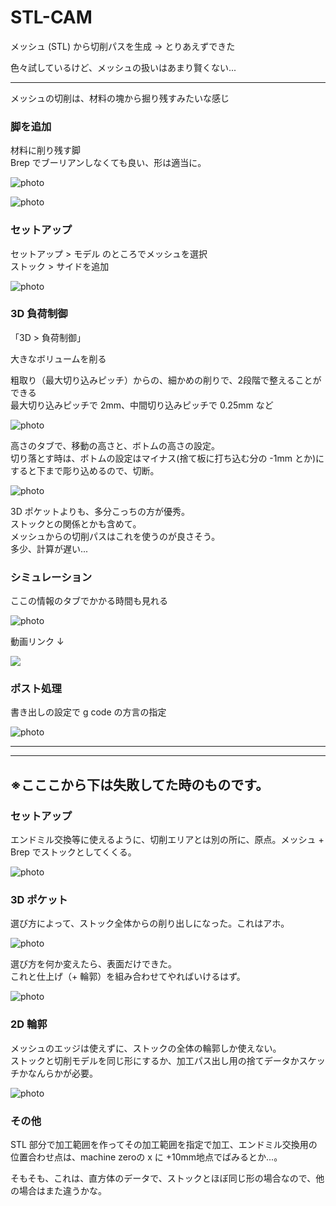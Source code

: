 # STL-CAM  

メッシュ (STL) から切削パスを生成 → とりあえずできた  

色々試しているけど、メッシュの扱いはあまり賢くない...  



---  

メッシュの切削は、材料の塊から掘り残すみたいな感じ  


### 脚を追加  

材料に削り残す脚  
Brep でブーリアンしなくても良い、形は適当に。  

![photo](photo/STL-add-Model-01.png)  

![photo](photo/STL-add-Model-02.png)  


### セットアップ  

セットアップ > モデル のところでメッシュを選択  
ストック > サイドを追加  

![photo](photo/STL-Stock-02.png)  



### 3D 負荷制御  

「3D > 負荷制御」  

大きなボリュームを削る  


粗取り（最大切り込みピッチ）からの、細かめの削りで、2段階で整えることができる  
最大切り込みピッチで 2mm、中間切り込みピッチで 0.25mm など  

![photo](photo/AdaptiveClearing-01.png)


高さのタブで、移動の高さと、ボトムの高さの設定。  
切り落とす時は、ボトムの設定はマイナス(捨て板に打ち込む分の -1mm とか)にすると下まで彫り込めるので、切断。  

![photo](photo/AdaptiveClearing-Bottom.png)  



3D ポケットよりも、多分こっちの方が優秀。  
ストックとの関係とかも含めて。  
メッシュからの切削パスはこれを使うのが良さそう。  
多少、計算が遅い...  



### シミュレーション

ここの情報のタブでかかる時間も見れる   

![photo](photo/STL-Sim-01.png)  

動画リンク ↓  

[![](http://img.youtube.com/vi/dgeH3hgkJ3Q/0.jpg)](http://www.youtube.com/watch?v=dgeH3hgkJ3Q)  


### ポスト処理  

書き出しの設定で g code の方言の指定  

![photo](photo/PostProcess-Export.png)  


---  

---  


## ※こここから下は失敗してた時のものです。  



### セットアップ  

エンドミル交換等に使えるように、切削エリアとは別の所に、原点。メッシュ + Brep でストックとしてくくる。  

![photo](photo/STL-Stock-01.jpg)  


### 3D ポケット  

選び方によって、ストック全体からの削り出しになった。これはアホ。  

![photo](photo/STL-3D-Pocket-02.jpg)  

選び方を何か変えたら、表面だけできた。  
これと仕上げ（+ 輪郭）を組み合わせてやればいけるはず。  

![photo](photo/STL-3D-Pocket-01.jpg)  



### 2D 輪郭  

メッシュのエッジは使えずに、ストックの全体の輪郭しか使えない。  
ストックと切削モデルを同じ形にするか、加工パス出し用の捨てデータかスケッチかなんらかが必要。

![photo](photo/STL-2D-Contour-01.jpg)  


### その他  

STL 部分で加工範囲を作ってその加工範囲を指定で加工、エンドミル交換用の位置合わせ点は、machine zeroの x に +10mm地点でばみるとか...。  

そもそも、これは、直方体のデータで、ストックとほぼ同じ形の場合なので、他の場合はまた違うかな。  


